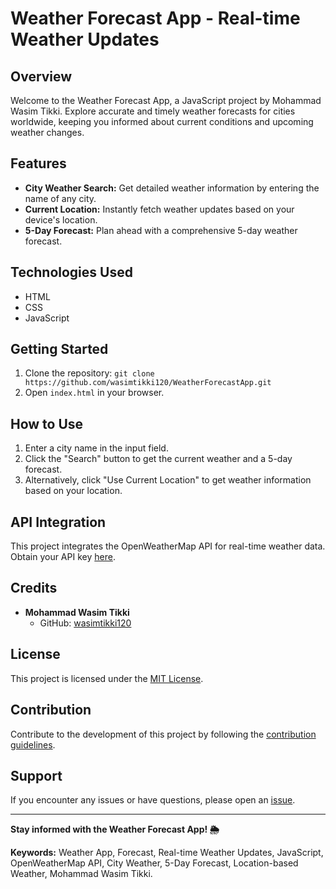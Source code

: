 # Weather Forecast App - Real-time Weather Updates

## Overview

Welcome to the Weather Forecast App, a JavaScript project by Mohammad Wasim Tikki. Explore accurate and timely weather forecasts for cities worldwide, keeping you informed about current conditions and upcoming weather changes.

## Features

- **City Weather Search:** Get detailed weather information by entering the name of any city.
- **Current Location:** Instantly fetch weather updates based on your device's location.
- **5-Day Forecast:** Plan ahead with a comprehensive 5-day weather forecast.

## Technologies Used

- HTML
- CSS
- JavaScript

## Getting Started

1. Clone the repository: `git clone https://github.com/wasimtikki120/WeatherForecastApp.git`
2. Open `index.html` in your browser.

## How to Use

1. Enter a city name in the input field.
2. Click the "Search" button to get the current weather and a 5-day forecast.
3. Alternatively, click "Use Current Location" to get weather information based on your location.

## API Integration

This project integrates the OpenWeatherMap API for real-time weather data. Obtain your API key [here](https://openweathermap.org/api).

## Credits

- **Mohammad Wasim Tikki**
  - GitHub: [wasimtikki120](https://github.com/wasimtikki120)

## License

This project is licensed under the [MIT License](LICENSE).

## Contribution

Contribute to the development of this project by following the [contribution guidelines](CONTRIBUTING.md).

## Support

If you encounter any issues or have questions, please open an [issue](https://github.com/wasimtikki120/WeatherForecastApp/issues).

---

**Stay informed with the Weather Forecast App! 🌦️**

**Keywords:** Weather App, Forecast, Real-time Weather Updates, JavaScript, OpenWeatherMap API, City Weather, 5-Day Forecast, Location-based Weather, Mohammad Wasim Tikki.

